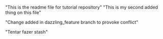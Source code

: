 "This is the readme file for tutorial repository"
"This is my second added thing on this file"

"Change added in dazzling_feature branch to provoke conflict"

"Tentar fazer stash"


